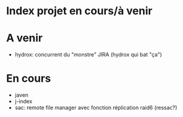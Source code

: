 Index projet en cours/à venir
=============================


A venir
=======
  
 * hydrox: concurrent du "monstre" JIRA (hydrox qui bat "ça")
  



En cours
========
 * javen
 * j-index
 * sac: remote file manager avec fonction réplication raid6 (ressac?)
 
 